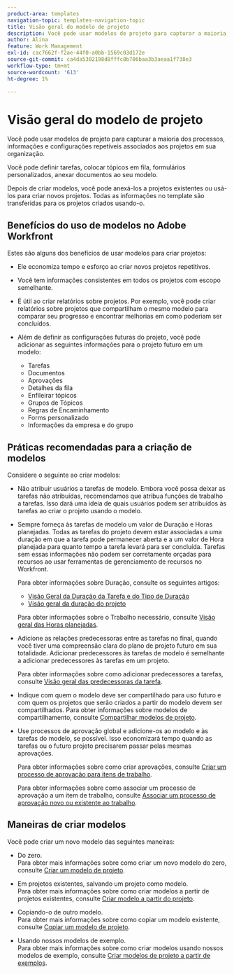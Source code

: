 ```yaml
---
product-area: templates
navigation-topic: templates-navigation-topic
title: Visão geral do modelo de projeto
description: Você pode usar modelos de projeto para capturar a maioria dos processos, informações e configurações repetíveis associados aos projetos em sua organização.
author: Alina
feature: Work Management
exl-id: cac7662f-f2ae-44f0-a0bb-1569c03d172e
source-git-commit: ca4da5302198d8fffc8b706baa3b3aeaa1f738e3
workflow-type: tm+mt
source-wordcount: '613'
ht-degree: 1%

---
```


# Visão geral do modelo de projeto

<!-- Audited: 12/2023 -->

Você pode usar modelos de projeto para capturar a maioria dos processos, informações e configurações repetíveis associados aos projetos em sua organização.

Você pode definir tarefas, colocar tópicos em fila, formulários personalizados, anexar documentos ao seu modelo.

Depois de criar modelos, você pode anexá-los a projetos existentes ou usá-los para criar novos projetos. Todas as informações no template são transferidas para os projetos criados usando-o.

## Benefícios do uso de modelos no Adobe Workfront

Estes são alguns dos benefícios de usar modelos para criar projetos:

* Ele economiza tempo e esforço ao criar novos projetos repetitivos.
* Você tem informações consistentes em todos os projetos com escopo semelhante.
* É útil ao criar relatórios sobre projetos. Por exemplo, você pode criar relatórios sobre projetos que compartilham o mesmo modelo para comparar seu progresso e encontrar melhorias em como poderiam ser concluídos.
* Além de definir as configurações futuras do projeto, você pode adicionar as seguintes informações para o projeto futuro em um modelo:

   * Tarefas
   * Documentos
   * Aprovações
   * Detalhes da fila
   * Enfileirar tópicos
   * Grupos de Tópicos
   * Regras de Encaminhamento
   * Forms personalizado
   * Informações da empresa e do grupo

## Práticas recomendadas para a criação de modelos

<!--
<p data-mc-conditions="QuicksilverOrClassic.Draft mode">(NOTE:this is not an extensive list, but we are updating it as we go.)</p>
-->

Considere o seguinte ao criar modelos:

* Não atribuir usuários a tarefas de modelo. Embora você possa deixar as tarefas não atribuídas, recomendamos que atribua funções de trabalho a tarefas. Isso dará uma ideia de quais usuários podem ser atribuídos às tarefas ao criar o projeto usando o modelo.
* Sempre forneça às tarefas de modelo um valor de Duração e Horas planejadas. Todas as tarefas do projeto devem estar associadas a uma duração em que a tarefa pode permanecer aberta e a um valor de Hora planejada para quanto tempo a tarefa levará para ser concluída. Tarefas sem essas informações não podem ser corretamente orçadas para recursos ao usar ferramentas de gerenciamento de recursos no Workfront.

  Para obter informações sobre Duração, consulte os seguintes artigos:

   * [Visão Geral da Duração da Tarefa e do Tipo de Duração](../../../manage-work/tasks/taskdurtn/task-duration-and-duration-type.md)
   * [Visão geral da duração do projeto](../../../manage-work/projects/planning-a-project/project-duration.md)

  Para obter informações sobre o Trabalho necessário, consulte [Visão geral das Horas planejadas](../../../manage-work/tasks/task-information/planned-hours.md).

* Adicione as relações predecessoras entre as tarefas no final, quando você tiver uma compreensão clara do plano de projeto futuro em sua totalidade. Adicionar predecessores às tarefas de modelo é semelhante a adicionar predecessores às tarefas em um projeto.

  Para obter informações sobre como adicionar predecessores a tarefas, consulte [Visão geral das predecessoras da tarefa](../../../manage-work/tasks/use-prdcssrs/predecessors-overview.md).

* Indique com quem o modelo deve ser compartilhado para uso futuro e com quem os projetos que serão criados a partir do modelo devem ser compartilhados. Para obter informações sobre modelos de compartilhamento, consulte [Compartilhar modelos de projeto](../../../manage-work/projects/create-and-manage-templates/share-project-template.md).
* Use processos de aprovação global e adicione-os ao modelo e às tarefas do modelo, se possível. Isso economizará tempo quando as tarefas ou o futuro projeto precisarem passar pelas mesmas aprovações.

  Para obter informações sobre como criar aprovações, consulte [Criar um processo de aprovação para itens de trabalho](../../../administration-and-setup/customize-workfront/configure-approval-milestone-processes/create-approval-processes.md).

  Para obter informações sobre como associar um processo de aprovação a um item de trabalho, consulte [Associar um processo de aprovação novo ou existente ao trabalho](../../../review-and-approve-work/manage-approvals/associate-approval-with-work.md).

## Maneiras de criar modelos

Você pode criar um novo modelo das seguintes maneiras:

* Do zero.\
  Para obter mais informações sobre como criar um novo modelo do zero, consulte [Criar um modelo de projeto](../../../manage-work/projects/create-and-manage-templates/create-template.md).

* Em projetos existentes, salvando um projeto como modelo.\
  Para obter mais informações sobre como criar modelos a partir de projetos existentes, consulte [Criar modelo a partir do projeto](../../../manage-work/projects/create-and-manage-templates/create-template-from-project.md).

* Copiando-o de outro modelo.\
  Para obter mais informações sobre como copiar um modelo existente, consulte [Copiar um modelo de projeto](../../../manage-work/projects/create-and-manage-templates/copy-template.md).

* Usando nossos modelos de exemplo.\
  Para obter mais informações sobre como criar modelos usando nossos modelos de exemplo, consulte [Criar modelos de projeto a partir de exemplos](../../../manage-work/projects/create-and-manage-templates/create-templates-from-examples.md).
